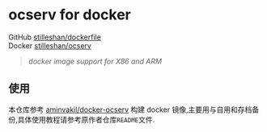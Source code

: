 # ocserv for docker

GitHub [stilleshan/dockerfile](https://github.com/stilleshan/dockerfile)  
Docker [stilleshan/ocserv](https://hub.docker.com/r/stilleshan/ocserv)
> *docker image support for X86 and ARM*

## 使用
本仓库参考 [aminvakil/docker-ocserv](https://github.com/aminvakil/docker-ocserv) 构建 docker 镜像,主要用与自用和存档备份,具体使用教程请参考原作者仓库`README`文件.
